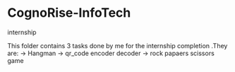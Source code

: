 # CognoRise-InfoTech
internship

This folder contains 3 tasks done by me for the internship completion .They are:
-> Hangman
-> qr_code encoder decoder
-> rock papaers scissors game
